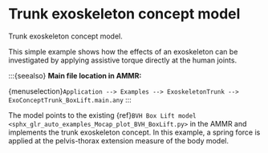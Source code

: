 # Trunk exoskeleton concept model

Trunk exoskeleton concept model.

This simple example shows how the effects of an exoskeleton can be investigated by applying assistive torque
directly at the human joints.



:::{seealso}
**Main file location in AMMR:**

{menuselection}`Application --> Examples --> ExoskeletonTrunk --> ExoConceptTrunk_BoxLift.main.any`
:::

The model points to the existing {ref}`BVH Box Lift model <sphx_glr_auto_examples_Mocap_plot_BVH_BoxLift.py>` in the AMMR and implements
the trunk exoskeleton concept. In this example, a spring force is applied at the pelvis-thorax extension measure of the body model.
